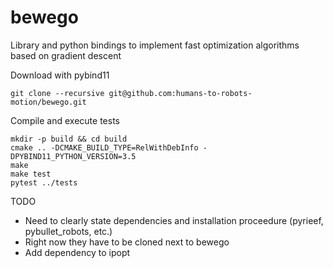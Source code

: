 # bewego

Library and python bindings to implement fast optimization
algorithms based on gradient descent


Download with pybind11

    git clone --recursive git@github.com:humans-to-robots-motion/bewego.git


Compile and execute tests

    
    mkdir -p build && cd build
    cmake .. -DCMAKE_BUILD_TYPE=RelWithDebInfo -DPYBIND11_PYTHON_VERSION=3.5
    make
    make test
    pytest ../tests


TODO

- Need to clearly state dependencies and
  installation proceedure (pyrieef, pybullet_robots, etc.)
- Right now they have to be cloned next to bewego
- Add dependency to ipopt 
